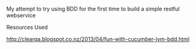 My attempt to try using BDD for the first time to build a simple restful webservice


Resources Used

http://clearqa.blogspot.co.nz/2013/04/fun-with-cucumber-jvm-bdd.html